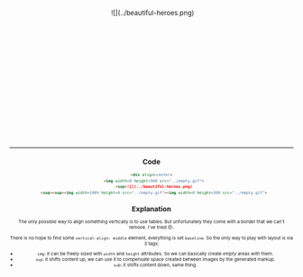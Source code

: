 <div align=center>
  <img width=0 height=500 src="../empty.gif">
  <sup>![](../beautiful-heroes.png)</sub>
  <sup><sup><img width=100% height=0 src="../empty.gif"><img width=0 height=200 src="../empty.gif"></sub></sub>

---

## Code

```markdown
<div align=center>
  <img width=0 height=500 src="../empty.gif">
  <sup>![](../beautiful-heroes.png)
  <sup><sup><img width=100% height=0 src="../empty.gif"><img width=0 height=200 src="../empty.gif">
```

## Explanation

The only possible way to align something vertically is to use tables. But unfortunately they come with a border that we can't remove. I've tried :disappointed:.

There is no hope to find some `vertical-align: middle` element, everything is set `baseline`. So the only way to play with layout is via 3 tags:
 - `img`: it can be freely sized with `width` and `height` attributes. So we can basically create *empty* areas with them.
 - `sup`: it shifts content up, we can use it to compensate space created between images by the generated markup.
 - `sub`: it shifts content down, same thing.
